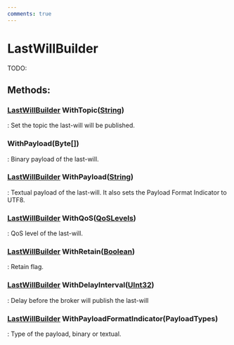 ```yaml
---
comments: true
---
```

# LastWillBuilder

TODO:  


## **Methods**:

### [LastWillBuilder]() WithTopic([String](https://learn.microsoft.com/en-us/dotnet/api/System.String))
: Set the topic the last-will will be published. 

### WithPayload(Byte[])
: Binary payload of the last-will. 

### [LastWillBuilder]() WithPayload([String](https://learn.microsoft.com/en-us/dotnet/api/System.String))
: Textual payload of the last-will. It also sets the Payload Format Indicator to UTF8. 

### [LastWillBuilder]() WithQoS([QoSLevels](../Packets/QoSLevels.md))
: QoS level of the last-will. 

### [LastWillBuilder]() WithRetain([Boolean](https://learn.microsoft.com/en-us/dotnet/api/System.Boolean))
: Retain flag. 

### [LastWillBuilder]() WithDelayInterval([UInt32](https://learn.microsoft.com/en-us/dotnet/api/System.UInt32))
: Delay before the broker will publish the last-will 

### [LastWillBuilder]() WithPayloadFormatIndicator(PayloadTypes)
: Type of the payload, binary or textual. 